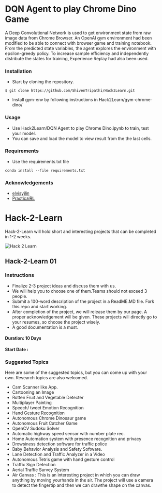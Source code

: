 # DQN Agent to play Chrome Dino Game

A Deep Convolutional Network is used to get environment state from raw image data from Chrome Browser. An OpenAI gym environment had been modified to be able to connect with browser game and training notebook. From the predicted state variables, the agent explores the environment with epsilon-greedy policy. To increase sample efficiency and independently distribute the states for training, Experience Replay had also been used.

### Installation
- Start by cloning the repository.

`$ git clone https://github.com/ShivenTripathi/Hack2Learn.git`

- Install gym-env by following instructions in Hack2Learn/gym-chrome-dino/

### Usage
- Use Hack2Learn/DQN Agent to play Chrome Dino.ipynb to train, test your model. 
- You can save and load the model to view result from the the last cells.

### Requirements
- Use the requirements.txt file

`conda install --file requirements.txt`

### Acknowledgements
- [elvisyjlin](https://github.com/elvisyjlin/gym-chrome-dino.git)
- [PracticalRL](https://github.com/shenweichen/Coursera/tree/master/Specialization_Advanced_Machine_Learning_Higher_School_of_Economics/Course4_Practical%20Reinforcement%20Learning)

# Hack-2-Learn

Hack-2-Learn will hold short and interesting projects that can be completed in 1-2 weeks.

![Hack 2 Learn](https://github.com/ERA-IITK/Hack2Learn/blob/master/hack2learn.png) 

## Hack-2-Learn 01

### Instructions
- Finalize 2-3 project ideas and discuss them with us.
- We will help you to choose one of them.Teams should not exceed 3 people.
- Submit a 100-word description of the project in a ReadME.MD file. Fork this repo and start working.
- After completion of the project, we will release them by our page.  A proper acknowledgement will be given. These projects will directly go to your resumes, so choose the project wisely.
- A good documentation is a must.
  
 
#### Duration: 10 Days

 #### Start Date :
 
 ### Suggested Topics
 Here are some of the suggested topics, but you can come up with your own. Research topics are also welcomed.
- Cam Scanner like App. 
- Cartooning an Image 
- Rotten Fruit and Vegetable Detecter 
- Multiplayer Painting
- Speech/ tweet Emotion Recognition
- Hand Gesture Recognition
- Autonomous Chrome Dinosaur game 
- Autonomous Fruit Catcher Game
- OpenCV Sudoku Solver
- Automatic highway speed sensor with number plate rec. 
- Home Automation system with presence recognition and privacy 
- Drowsiness detection software for traffic police
- Baby Behavior Analysis and Safety Software.
- Lane Detection and Traffic Analyzer in a Video 
- Autonomous Tetris game with hand gesture control
- Traffic Sign Detection
- Aerial Traffic Survey System
- Air  Canvas : This  is  an  interesting  project  in  which  you  can  draw  anything  by  moving  yourhands in the air.  The project will use a camera to detect the fingertip and then we can drawthe shape on the canvas.
